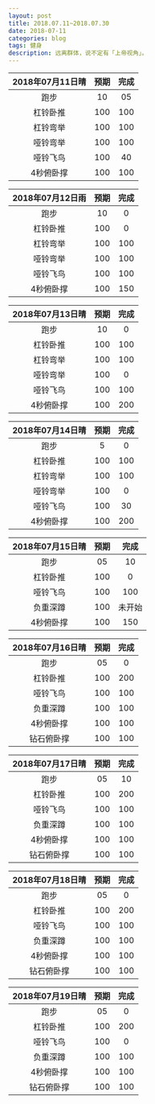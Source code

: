 ```yaml
---
layout: post
title: 2018.07.11~2018.07.30
date: 2018-07-11
categories: blog
tags: 健身
description: 远离群体，说不定有「上帝视角」。
---
```


|2018年07月11日晴|预期|完成|
|:---:|:---:|:---:|
|跑步|10|05|
|杠铃卧推|100|100|
|杠铃弯举|100|100|
|哑铃弯举|100|100|
|哑铃飞鸟|100|40|
|4秒俯卧撑|100|100|

|2018年07月12日雨|预期|完成|
|:---:|:---:|:---:|
|跑步|10|0|
|杠铃卧推|100|0|
|杠铃弯举|100|100|
|哑铃弯举|100|100|
|哑铃飞鸟|100|100|
|4秒俯卧撑|100|150|

|2018年07月13日晴|预期|完成|
|:---:|:---:|:---:|
|跑步|10|0|
|杠铃卧推|100|100|
|杠铃弯举|100|100|
|哑铃弯举|100|0|
|哑铃飞鸟|100|100|
|4秒俯卧撑|100|200|

|2018年07月14日晴|预期|完成|
|:---:|:---:|:---:|
|跑步|5|0|
|杠铃卧推|100|100|
|杠铃弯举|100|100|
|哑铃弯举|100|0|
|哑铃飞鸟|100|30|
|4秒俯卧撑|100|200|

|2018年07月15日晴|预期|完成|
|:---:|:---:|:---:|
|跑步|05|10|
|杠铃卧推|100|0|
|哑铃飞鸟|100|100|
|负重深蹲|100|未开始|
|4秒俯卧撑|100|150|

|2018年07月16日晴|预期|完成|
|:---:|:---:|:---:|
|跑步|05|0|
|杠铃卧推|100|200|
|哑铃飞鸟|100|100|
|负重深蹲|100|100|
|4秒俯卧撑|100|100|
|钻石俯卧撑|100|100|

|2018年07月17日晴|预期|完成|
|:---:|:---:|:---:|
|跑步|05|10|
|杠铃卧推|100|200|
|哑铃飞鸟|100|100|
|负重深蹲|100|100|
|4秒俯卧撑|100|100|
|钻石俯卧撑|100|100|

|2018年07月18日晴|预期|完成|
|:---:|:---:|:---:|
|跑步|05|0|
|杠铃卧推|100|200|
|哑铃飞鸟|100|100|
|负重深蹲|100|100|
|4秒俯卧撑|100|100|
|钻石俯卧撑|100|100|

|2018年07月19日晴|预期|完成|  
|:----:|:----:|:----:|  
|跑步|05|0|
|杠铃卧推|100|200|
|哑铃飞鸟|100|0|
|负重深蹲|100|100|
|4秒俯卧撑|100|100|
|钻石俯卧撑|100|100|
